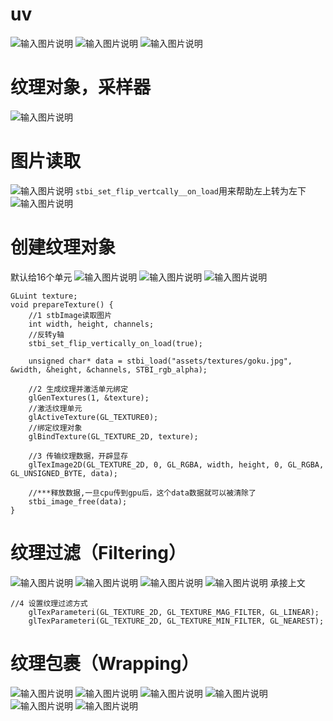 # uv
![输入图片说明](/imgs/2024-10-24/CDuwYkZkCMvz4JfM.png)
![输入图片说明](/imgs/2024-10-24/4heeFb5A7p8YZCY8.png)
![输入图片说明](/imgs/2024-10-24/RPCKn8MVRifRwRKf.png)
# 纹理对象，采样器
![输入图片说明](/imgs/2024-10-24/l0POoHTQeabrLDWM.png)
# 图片读取
![输入图片说明](/imgs/2024-10-24/YAsEGEXR90Npl2I6.png)
`stbi_set_flip_vertcally__on_load`用来帮助左上转为左下
![输入图片说明](/imgs/2024-10-24/R0m4jMWbwzA94aIb.png)
# 创建纹理对象
默认给16个单元
![输入图片说明](/imgs/2024-10-24/9NjZjRPGvQmfOm9F.png)
![输入图片说明](/imgs/2024-10-24/pUN0izhi7YY04VEl.png)
![输入图片说明](/imgs/2024-10-24/uqbMnbfp9BktGoX0.png)
```
GLuint texture;
void prepareTexture() {
    //1 stbImage读取图片
    int width, height, channels;
    //反转y轴
    stbi_set_flip_vertically_on_load(true);

    unsigned char* data = stbi_load("assets/textures/goku.jpg", &width, &height, &channels, STBI_rgb_alpha);

    //2 生成纹理并激活单元绑定
    glGenTextures(1, &texture);
    //激活纹理单元
    glActiveTexture(GL_TEXTURE0);
    //绑定纹理对象
    glBindTexture(GL_TEXTURE_2D, texture);

    //3 传输纹理数据，开辟显存
    glTexImage2D(GL_TEXTURE_2D, 0, GL_RGBA, width, height, 0, GL_RGBA, GL_UNSIGNED_BYTE, data);

    //***释放数据,一旦cpu传到gpu后，这个data数据就可以被清除了
    stbi_image_free(data);
}
```
# 纹理过滤（Filtering）
![输入图片说明](/imgs/2024-10-24/DTSROjmYHYpdL0zg.png)
![输入图片说明](/imgs/2024-10-24/3NIhr8goyaJ0UCM2.png)
![输入图片说明](/imgs/2024-10-24/vy0l0kfbTHRQavPy.png)
![输入图片说明](/imgs/2024-10-24/sGn7f8f9AodsRPCx.png)
承接上文
```
//4 设置纹理过滤方式
    glTexParameteri(GL_TEXTURE_2D, GL_TEXTURE_MAG_FILTER, GL_LINEAR);
    glTexParameteri(GL_TEXTURE_2D, GL_TEXTURE_MIN_FILTER, GL_NEAREST);
```
# 纹理包裹（Wrapping）

![输入图片说明](/imgs/2024-10-25/V7anbfXirAd7ZZL8.png)
![输入图片说明](/imgs/2024-10-25/d1HLu2Nd5WUGemza.png)
![输入图片说明](/imgs/2024-10-25/9iIDmKNMrN73sTi8.png)
![输入图片说明](/imgs/2024-10-25/DB8wMvTamYMJuZxB.png)
![输入图片说明](/imgs/2024-10-25/0ItGbjJjCNEwLHWh.png)
![输入图片说明](/imgs/2024-10-25/XRLYRlnQa5k8V1mU.png)
<!--stackedit_data:
eyJoaXN0b3J5IjpbLTk3NTQ2ODE5LC0yMTE5NTM2MjY4LC05Mj
E3MTMyOTYsLTEzODgwNzIwLC00MjM2NzI3NzcsLTM3MzUzNjM1
OCwtMTUyMzcxMDA3NiwtODg4MDQ3MzgxLC00OTYxODAzNzAsLT
c1NDAwNTMwOCwtMTIwNjI2NjIzMywtMTE2NTkzMTU3OV19
-->